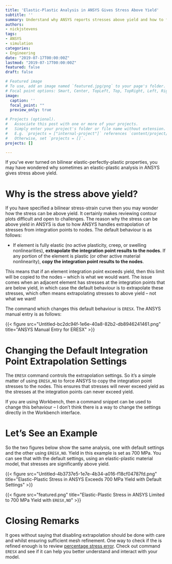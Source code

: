 ```yaml
---
title: 'Elastic-Plastic Analysis in ANSYS Gives Stress Above Yield'
subtitle: ''
summary: Understand why ANSYS reports stresses above yield and how to fix it
authors:
- nickjstevens
tags:
- ANSYS
- simulation
categories:
- Engineering
date: "2019-07-17T00:00:00Z"
lastmod: "2019-07-17T00:00:00Z"
featured: false
draft: false

# Featured image
# To use, add an image named `featured.jpg/png` to your page's folder.
# Focal point options: Smart, Center, TopLeft, Top, TopRight, Left, Right, BottomLeft, Bottom, BottomRight
image:
  caption: ''
  focal_point: ""
  preview_only: true

# Projects (optional).
#   Associate this post with one or more of your projects.
#   Simply enter your project's folder or file name without extension.
#   E.g. `projects = ["internal-project"]` references `content/project/deep-learning/index.md`.
#   Otherwise, set `projects = []`.
projects: []

---
```


If you’ve ever turned on bilinear elastic-perfectly-plastic properties, you may have wondered why sometimes an elastic-plastic analysis in ANSYS gives stress above yield.

# Why is the stress above yield?

If you have specified a bilinear stress-strain curve then you may wonder how the stress can be above yield. It certainly makes reviewing contour plots difficult and open to challenges. The reason why the stress can be above yield in ANSYS is due to how ANSYS handles extrapolation of stresses from integration points to nodes. The default behaviour is as follows:

- If element is fully elastic (no active plasticity, creep, or swelling nonlinearities), **extrapolate the integration point results to the nodes**. If any portion of the element is plastic (or other active material nonlinearity), **copy the integration point results to the nodes**.

This means that if an element integration point exceeds yield, then this limit will be copied to the nodes – which is what we would want. The issue comes when an adjacent element has stresses at the integration points that are below yield, in which case the default behaviour is to extrapolate these stresses, which often means extrapolating stresses to above yield – not what we want!

The command which changes this default behaviour is `ERESX`. The ANSYS manual entry is as follows:

{{< figure src="Untitled-bc2dc94f-1e6e-40a8-82b2-db8946241461.png" title="ANSYS Manual Entry for ERESX" >}}

# Changing the Default Integration Point Extrapolation Settings

The `ERESX` command controls the extrapolation settings. So it’s a simple matter of using `ERESX,NO` to force ANSYS to copy the integration point stresses to the nodes. This ensures that stresses will never exceed yield as the stresses at the integration points can never exceed yield.

If you are using Workbench, then a command snippet can be used to change this behaviour – I don’t think there is a way to change the settings directly in the Workbench interface.

# Let’s See an Example

So the two figures below show the same analysis, one with default settings and the other using `ERESX,NO`. Yield in this example is set as 700 MPa. You can see that with the default settings, using an elastic-plastic material model, that stresses are significantly above yield.

{{< figure src="Untitled-4b3737e5-1e7e-4b34-a016-f18cf04787fd.png" title="Elastic-Plastic Stress in ANSYS Exceeds 700 MPa Yield with Default Settings" >}}

{{< figure src="featured.png" title="Elastic-Plastic Stress in ANSYS Limited to 700 MPa Yield with `ERESX,NO`" >}}


# Closing Remarks

It goes without saying that disabling extrapolation should be done with care and whilst ensuring sufficient mesh refinement. One way to check if the is refined enough is to review [percentage stress error](https://nickjstevens.com/post/2019/ansys-percentage-stress-error/). Check out command `ERESX` and see if it can help you better understand and interact with your model.